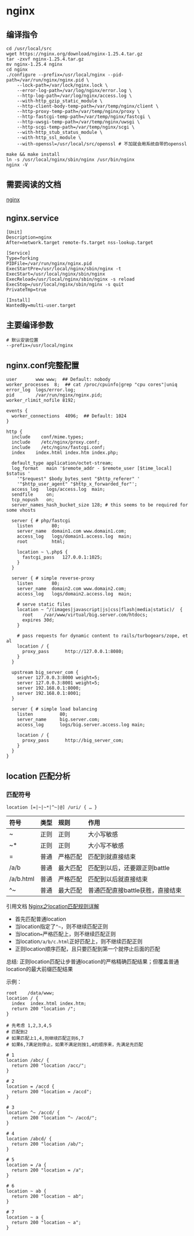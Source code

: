 # nginx

## 编译指令

```shell
cd /usr/local/src
wget https://nginx.org/download/nginx-1.25.4.tar.gz
tar -zxvf nginx-1.25.4.tar.gz
mv nginx-1.25.4 nginx
cd nginx
./configure --prefix=/usr/local/nginx --pid-path=/var/run/nginx/nginx.pid \
    --lock-path=/var/lock/nginx.lock \
    --error-log-path=/var/log/nginx/error.log \
    --http-log-path=/var/log/nginx/access.log \
    --with-http_gzip_static_module \
    --http-client-body-temp-path=/var/temp/nginx/client \
    --http-proxy-temp-path=/var/temp/nginx/proxy \
    --http-fastcgi-temp-path=/var/temp/nginx/fastcgi \
    --http-uwsgi-temp-path=/var/temp/nginx/uwsgi \
    --http-scgi-temp-path=/var/temp/nginx/scgi \
    --with-http_stub_status_module \
    --with-http_ssl_module \
    --with-openssl=/usr/local/src/openssl # 不加就会用系统自带的openssl

make && make install
ln -s /usr/local/nginx/sbin/nginx /usr/bin/nginx
nginx -V
```

## 需要阅读的文档

[nginx](https://nginx.org/en/docs/)

## nginx.service

```shell
[Unit]
Description=nginx
After=network.target remote-fs.target nss-lookup.target

[Service]
Type=forking
PIDFile=/var/run/nginx/nginx.pid
ExecStartPre=/usr/local/nginx/sbin/nginx -t
ExecStart=/usr/local/nginx/sbin/nginx
ExecReload=/usr/local/nginx/sbin/nginx -s reload
ExecStop=/usr/local/nginx/sbin/nginx -s quit
PrivateTmp=true

[Install]
WantedBy=multi-user.target
```

## 主要编译参数

```shell
# 默认安装位置
--prefix=/usr/local/nginx
```

## nginx.conf完整配置

```shell
user       www www;  ## Default: nobody
worker_processes  8;  ## cat /proc/cpuinfo|grep "cpu cores"|uniq
error_log  logs/error.log;
pid        /var/run/nginx/nginx.pid;
worker_rlimit_nofile 8192;

events {
  worker_connections  4096;  ## Default: 1024
}

http {
  include    conf/mime.types;
  include    /etc/nginx/proxy.conf;
  include    /etc/nginx/fastcgi.conf;
  index    index.html index.htm index.php;

  default_type application/octet-stream;
  log_format   main '$remote_addr - $remote_user [$time_local]  $status '
    '"$request" $body_bytes_sent "$http_referer" '
    '"$http_user_agent" "$http_x_forwarded_for"';
  access_log   logs/access.log  main;
  sendfile     on;
  tcp_nopush   on;
  server_names_hash_bucket_size 128; # this seems to be required for some vhosts

  server { # php/fastcgi
    listen       80;
    server_name  domain1.com www.domain1.com;
    access_log   logs/domain1.access.log  main;
    root         html;

    location ~ \.php$ {
      fastcgi_pass   127.0.0.1:1025;
    }
  }

  server { # simple reverse-proxy
    listen       80;
    server_name  domain2.com www.domain2.com;
    access_log   logs/domain2.access.log  main;

    # serve static files
    location ~ ^/(images|javascript|js|css|flash|media|static)/  {
      root    /var/www/virtual/big.server.com/htdocs;
      expires 30d;
    }

    # pass requests for dynamic content to rails/turbogears/zope, et al
    location / {
      proxy_pass      http://127.0.0.1:8080;
    }
  }

  upstream big_server_com {
    server 127.0.0.3:8000 weight=5;
    server 127.0.0.3:8001 weight=5;
    server 192.168.0.1:8000;
    server 192.168.0.1:8001;
  }

  server { # simple load balancing
    listen          80;
    server_name     big.server.com;
    access_log      logs/big.server.access.log main;

    location / {
      proxy_pass      http://big_server_com;
    }
  }
}
```

## location 匹配分析

### 匹配符号

`location [=|~|~*|^~|@] /uri/ { … }`  

| 符号      | 类型 | 规则     | 作用                             |
| :-------- | :--- | :------- | :------------------------------- |
| ~         | 正则 | 正则     | 大小写敏感                       |
| ~*        | 正则 | 正则     | 大小写不敏感                     |
| =         | 普通 | 严格匹配 | 匹配到就直接结束                 |
| /a/b      | 普通 | 最大匹配 | 匹配到以后，还要跟正则battle     |
| /a/b.html | 普通 | 严格匹配 | 匹配到以后就直接结束             |
| ^~        | 普通 | 最大匹配 | 普通匹配直接battle获胜，直接结束 |

引用文档 [Nginx之location匹配规则详解]([https://](https://www.cnblogs.com/lidabo/p/4169396.html))  

* 首先匹配普通location
* 当location指定了`^~`，则不继续匹配正则
* 当location`=`严格匹配上，则不继续匹配正则
* 当location`/a/b/c.html`正好匹配上，则不继续匹配正则
* 正则location顺序匹配，且只要匹配到第一个就停止后面的匹配

总结: 正则location匹配让步普通location的严格精确匹配结果；但覆盖普通location的最大前缀匹配结果  

示例：

```shell
root    /data/www;
location / {
  index  index.html index.htm;
  return 200 "location /";
}

# 先考虑 1,2,3,4,5 
# 匹配到2
# 如果匹配上1,4,则继续匹配正则6,7 
# 如果6,7满足则停止，如果不满足则按1,4的顺序来，先满足先匹配

# 1
location /abc/ {
  return 200 "location /acc/";
}

# 2
location = /accd {
  return 200 "location = /accd";
}

# 3
location ^~ /accd/ {
  return 200 "location ^~ /accd/";
}

# 4
location /abcd/ {
  return 200 "location /ab/";
}

# 5
location = /a {
  return 200 "location = /a";
}

# 6
location ~ ab {
  return 200 "location ~ ab";
}

# 7
location ~ a {
  return 200 "location ~ a";
}
